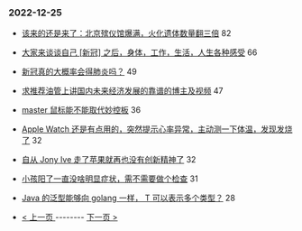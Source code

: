### 2022-12-25 
- [该来的还是来了：北京殡仪馆爆满，火化遗体数量翻三倍](https://www.v2ex.com/t/904582) 82
- [大家来谈谈自己 [新冠] 之后，身体，工作，生活，人生各种感受](https://www.v2ex.com/t/904541) 66
- [新冠真的大概率会得肺炎吗？](https://www.v2ex.com/t/904572) 49
- [求推荐油管上讲国内未来经济发展的靠谱的博主及视频](https://www.v2ex.com/t/904564) 47
- [master 鼠标能不能取代妙控板](https://www.v2ex.com/t/904499) 36
- [Apple Watch 还是有点用的，突然提示心率异常，主动测一下体温，发现发烧了](https://www.v2ex.com/t/904506) 32
- [自从 Jony Ive 走了苹果就再也没有创新精神了](https://www.v2ex.com/t/904555) 32
- [小孩阳了一直没啥明显症状，需不需要做个检查](https://www.v2ex.com/t/904533) 31
- [Java 的泛型能够向 golang 一样， T 可以表示多个类型？](https://www.v2ex.com/t/904511) 28 

- [ < 上一页 ](https://github.com/able8/v2ex-hot-record/blob/master/2022-12-24.md) -------- [ 下一页 > ](https://github.com/able8/v2ex-hot-record/blob/master/2022-12-26.md)